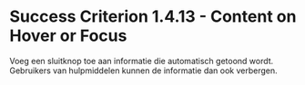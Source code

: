 # Success Criterion 1.4.13 - Content on Hover or Focus

Voeg een sluitknop toe aan informatie die automatisch getoond wordt. Gebruikers van hulpmiddelen kunnen de informatie dan ook verbergen.
